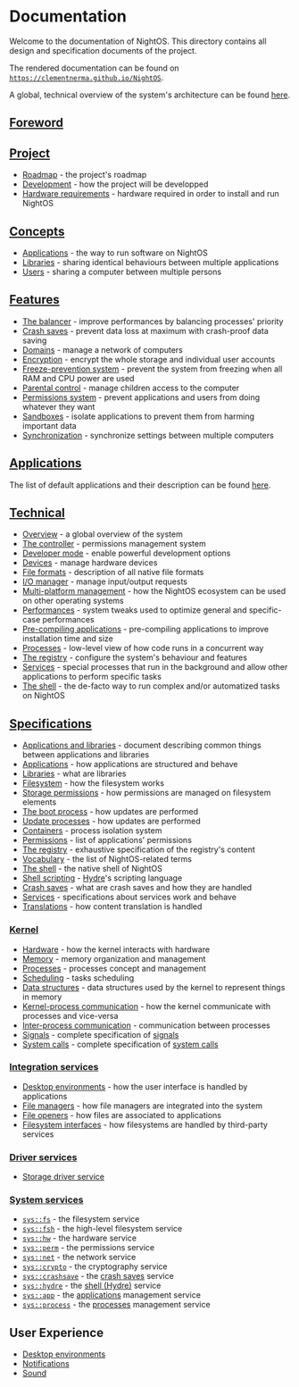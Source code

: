 # Documentation

Welcome to the documentation of NightOS. This directory contains all design and specification documents of the project.

The rendered documentation can be found on [`https://clementnerma.github.io/NightOS`](https://clementnerma.github.io/NightOS).

A global, technical overview of the system's architecture can be found [here](docs/technical/../../technical/overview.md).

## [Foreword](FOREWORD.md)

## [Project](project/README.md)

- [Roadmap](project/roadmap.md) - the project's roadmap
- [Development](project/development.md) - how the project will be developped
- [Hardware requirements](project/hw-requirements.md) - hardware required in order to install and run NightOS

## [Concepts](concepts/README.md)

- [Applications](concepts/applications.md) - the way to run software on NightOS
- [Libraries](concepts/libraries.md) - sharing identical behaviours between multiple applications
- [Users](concepts/users.md) - sharing a computer between multiple persons

## [Features](features/README.md)

- [The balancer](features/balancer.md) - improve performances by balancing processes' priority
- [Crash saves](features/crash-saves.md) - prevent data loss at maximum with crash-proof data saving
- [Domains](features/domains.md) - manage a network of computers
- [Encryption](features/encryption.md) - encrypt the whole storage and individual user accounts
- [Freeze-prevention system](features/freeze-prevention.md) - prevent the system from freezing when all RAM and CPU power are used
- [Parental control](features/parental-control.md) - manage children access to the computer
- [Permissions system](features/permissions.md) - prevent applications and users from doing whatever they want
- [Sandboxes](features/sandboxes.md) - isolate applications to prevent them from harming important data
- [Synchronization](features/synchronization.md) - synchronize settings between multiple computers

## [Applications](applications/README.md)

The list of default applications and their description can be found [here](applications/README.md).

## [Technical](technical/README.md)

- [Overview](technical/overview.md) - a global overview of the system
- [The controller](technical/controller.md) - permissions management system
- [Developer mode](technical/dev-mode.md) - enable powerful development options
- [Devices](technical/devices.md) - manage hardware devices
- [File formats](technical/file-formats.md) - description of all native file formats
- [I/O manager](technical/io-manager.md) - manage input/output requests
- [Multi-platform management](technical/multi-platform.md) - how the NightOS ecosystem can be used on other operating systems
- [Performances](technical/performances.md) - system tweaks used to optimize general and specific-case performances
- [Pre-compiling applications](technical/pre-compiling.md) - pre-compiling applications to improve installation time and size
- [Processes](technical/processes.md) - low-level view of how code runs in a concurrent way
- [The registry](technical/registry.md) - configure the system's behaviour and features
- [Services](technical/services.md) - special processes that run in the background and allow other applications to perform specific tasks
- [The shell](technical/shell.md) - the de-facto way to run complex and/or automatized tasks on NightOS

## [Specifications](specs/README.md)

- [Applications and libraries](specs/applications-libraries.md) - document describing common things between applications and libraries
- [Applications](specs/applications.md) - how applications are structured and behave
- [Libraries](specs/libraries.md) - what are libraries
- [Filesystem](specs/filesystem.md) - how the filesystem works
- [Storage permissions](specs/storage-permissions.md) - how permissions are managed on filesystem elements
- [The boot process](specs/boot-process.md) - how updates are performed
- [Update processes](specs/update-processes.md) - how updates are performed
- [Containers](specs/containers.md) - process isolation system
- [Permissions](specs/permissions.md) - list of applications' permissions
- [The registry](specs/registry.md) - exhaustive specification of the registry's content
- [Vocabulary](specs/vocabulary.md) - the list of NightOS-related terms
- [The shell](specs/shell.md) - the native shell of NightOS
- [Shell scripting](specs/shell-scripting.md) - [Hydre](technical/shell.md)'s scripting language
- [Crash saves](specs/crash-saves.md) - what are crash saves and how they are handled
- [Services](specs/services.md) - specifications about services work and behave
- [Translations](specs/translations.md) - how content translation is handled

### [Kernel](specs/kernel/README.md)

- [Hardware](specs/kernel/hardware.md) - how the kernel interacts with hardware
- [Memory](specs/kernel/memory.md) - memory organization and management
- [Processes](specs/kernel/processes.md) - processes concept and management
- [Scheduling](specs/kernel/scheduling.md) - tasks scheduling
- [Data structures](specs/kernel/data-structures.md) - data structures used by the kernel to represent things in memory
- [Kernel-process communication](specs/kernel/kpc.md) - how the kernel communicate with processes and vice-versa
- [Inter-process communication](specs/kernel/ipc.md) - communication between processes
- [Signals](specs/kernel/signals.md) - complete specification of [signals](specs/kernel/kpc.md)
- [System calls](specs/kernel/syscalls.md) - complete specification of [system calls](specs/kernel/kpc.md)

### [Integration services](specs/services/integration/README.md)

- [Desktop environments](specs/services/integration/desktop-environments.md) - how the user interface is handled by applications
- [File managers](specs/services/integration/file-managers.md) - how file managers are integrated into the system
- [File openers](specs/services/integration/file-openers.md) - how files are associated to applications
- [Filesystem interfaces](specs/services/integration/filesystem-interfaces.md) - how filesystems are handled by third-party services

### [Driver services](specs/services/drivers/README.md)

- [Storage driver service](specs/services/drivers/storage.md)

### [System services](specs/services/system/README.md)

- [`sys::fs`](specs/services/system/fs.md) - the filesystem service
- [`sys::fsh`](specs/services/system/fsh.md) - the high-level filesystem service
- [`sys::hw`](specs/services/system/hw.md) - the hardware service
- [`sys::perm`](specs/services/system/perm.md) - the permissions service
- [`sys::net`](specs/services/system/net.md) - the network service
- [`sys::crypto`](specs/services/system/crypto.md) - the cryptography service
- [`sys::crashsave`](specs/services/system/crashsave.md) - the [crash saves](features/crash-saves.md) service
- [`sys::hydre`](specs/services/system/hydre.md) - the [shell (Hydre)](specs/shell.md) service
- [`sys::app`](specs/services/system/app.md) - the [applications](concepts/applications.md) management service
- [`sys::process`](specs/services/system/process.md) - the [processes](technical/processes.md) management service

## User Experience

- [Desktop environments](ux/desktop-environment.md)
- [Notifications](ux/notifications.md)
- [Sound](ux/sound.md)
